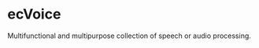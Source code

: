 # ecVoice
Multifunctional and multipurpose collection of speech or audio processing.

<img scr="https://github.com/JYLinOK/ecVoice/ecIcon/ec.png" width="30%">

